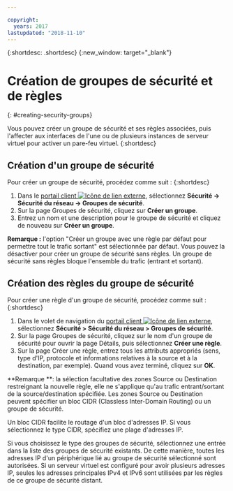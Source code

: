 ```yaml
---

copyright:
  years: 2017
lastupdated: "2018-11-10"
---
```


{:shortdesc: .shortdesc}
{:new_window: target="_blank"}


# Création de groupes de sécurité et de règles
{: #creating-security-groups}

Vous pouvez créer un groupe de sécurité et ses règles associées, puis l'affecter aux interfaces de l'une ou de plusieurs instances de serveur virtuel pour activer un pare-feu virtuel.
{:shortdesc}

## Création d'un groupe de sécurité

Pour créer un groupe de sécurité, procédez comme suit :
{:shortdesc}
 
1. Dans le [portail client ![Icône de lien externe](../../icons/launch-glyph.svg "Icône de lien externe")](https://control.softlayer.com/), sélectionnez **Sécurité -> Sécurité du réseau -> Groupes de sécurité**.
2. Sur la page Groupes de sécurité, cliquez sur **Créer un groupe**.
3. Entrez un nom et une description pour le groupe de sécurité et cliquez de nouveau sur **Créer un groupe**.

**Remarque :** l'option "Créer un groupe avec une règle par défaut pour permettre tout le trafic sortant" est sélectionnée par défaut. Vous pouvez la désactiver pour créer un groupe de sécurité sans règles. Un groupe de sécurité sans règles bloque l'ensemble du trafic (entrant et sortant).

## Création des règles du groupe de sécurité

Pour créer une règle d'un groupe de sécurité, procédez comme suit :
{:shortdesc}

1. Dans le volet de navigation du [portail client ![Icône de lien externe](../../icons/launch-glyph.svg "Icône de lien externe")](https://control.softlayer.com/), sélectionnez **Sécurité > Sécurité du réseau > Groupes de sécurité**.
2. Sur la page Groupes de sécurité, cliquez sur le nom d'un groupe de sécurité pour ouvrir la page Détails, puis sélectionnez **Créer une règle**.
3. Sur la page Créer une règle, entrez tous les attributs appropriés (sens, type d'IP, protocole et informations relatives à la source et à la destination, par exemple). Quand vous avez terminé, cliquez sur **OK**.

**Remarque **: la sélection facultative des zones Source ou Destination restreignant la nouvelle règle, elle ne s'applique qu'au trafic entrant/sortant de la source/destination spécifiée.  Les zones Source ou Destination peuvent spécifier un bloc CIDR (Classless Inter-Domain Routing) ou un groupe de sécurité. 

Un bloc CIDR facilite le routage d'un bloc d'adresses IP.  Si vous sélectionnez le type CIDR, spécifiez une plage d'adresses IP. 

Si vous choisissez le type des groupes de sécurité, sélectionnez une entrée dans la liste des groupes de sécurité existants. De cette manière, toutes les adresses IP d'un périphérique lié au groupe de sécurité sélectionné sont autorisées. Si un serveur virtuel est configuré pour avoir plusieurs adresses IP, seules les adresses principales IPv4 et IPv6 sont utilisées par les règles de ce groupe de sécurité distant.
